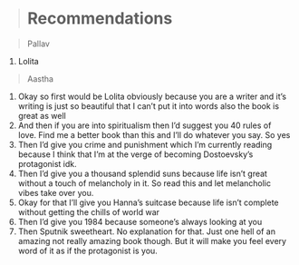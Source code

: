 ># Recommendations

>Pallav

1. Lolita


> Aastha

1. Okay so first would be Lolita obviously because you are a writer and it’s writing is just so beautiful that I can’t put it into words also the book is great as well
2. And then if you are into spiritualism then I’d suggest you 40 rules of love. Find me a better book than this and I’ll do whatever you say. So yes
3. Then I’d give you crime and punishment which I’m currently reading because I think that I’m at the verge of becoming Dostoevsky’s protagonist idk.
4. Then I’d give you a thousand splendid suns because life isn’t great without a touch of melancholy in it. So read this and let melancholic vibes take over you.
5. Okay for that I’ll give you Hanna’s suitcase because life isn’t complete without getting the chills of world war
6. Then I’d give you 1984 because someone’s always looking at you
7. Then Sputnik sweetheart. No explanation for that. Just one hell of an amazing not really amazing book though. But it will make you feel every word of it as if the protagonist is you.
 